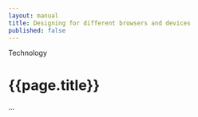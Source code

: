 ```yaml
---
layout: manual
title: Designing for different browsers and devices
published: false
---
```


Technology

# {{page.title}}

...